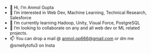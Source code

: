 - 👋 Hi, I’m Anmol Gupta
- 👀 I’m interested in Web Dev, Machine Learning, Technical Research, Salesforce
- 🌱 I’m currently learning Hadoop, Unity, Visual Force, PostgreSQL
- 💞️ I’m looking to collaborate on any and all web dev or ML related projects.
- 📫 You can drop a mail @ anmol.op666@gmail.com or dm me @smellytofu3 on Insta

<!---
bholebaba0135/bholebaba0135 is a ✨ special ✨ repository because its `README.md` (this file) appears on your GitHub profile.
You can click the Preview link to take a look at your changes.
--->
